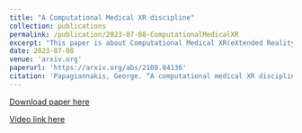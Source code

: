 ```yaml
---
title: "A Computational Medical XR discipline"
collection: publications
permalink: /publication/2023-07-08-ComputationalMedicalXR
excerpt: "This paper is about Computational Medical XR(eXtended Reality) which brings together life sciences and neuroscience with mathematics, engineering, and computer science. It unifies computational science (scientific-neural computing) with intelligent extended reality and spatial computing for the medical field.<br/><img src='/images/ComputationalMedicalXR-small.jpg'>"
date: 2023-07-08
venue: 'arxiv.org'
paperurl: 'https://arxiv.org/abs/2108.04136'
citation: 'Papagiannakis, George. “A computational medical XR discipline.” ArXiv abs/2108.04136v3 (2023): n. pag.'
---
```



[Download paper here](https://arxiv.org/pdf/2108.04136.pdf)  

[Video link here](https://youtu.be/AivgqTCqvqo)
